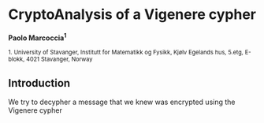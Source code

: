 # CryptoAnalysis of a Vigenere cypher
**Paolo Marcoccia<sup>1</sup>**

<sub>1. University of Stavanger, Institutt for Matematikk og Fysikk, Kjølv Egelands hus, 5.etg, E-blokk, 4021 Stavanger, Norway </sub> 

## Introduction ##

We try to decypher a message that we knew was encrypted using the Vigenere cypher
